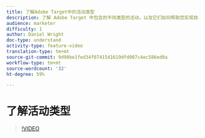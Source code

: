```yaml
---
title: 了解Adobe Target中的活动类型
description: 了解 Adobe Target 中包含的不同类型的活动，以及它们如何帮助您实现目标。
audience: marketer
difficulty: 1
author: Daniel Wright
doc-type: understand
activity-type: feature-video
translation-type: tm+mt
source-git-commit: 9d90be1fed34f07415d1619dfd007c4ec586ed0a
workflow-type: tm+mt
source-wordcount: '32'
ht-degree: 59%

---
```



# 了解活动类型

>[!VIDEO](https://video.tv.adobe.com/v/17386/?quality=12)
